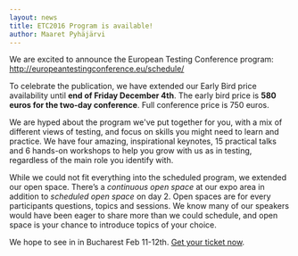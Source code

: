 ```yaml
---
layout: news
title: ETC2016 Program is available!
author: Maaret Pyhäjärvi
---
```


We are excited to announce the European Testing Conference program: http://europeantestingconference.eu/schedule/

To celebrate the publication, we have extended our Early Bird price availability until **end of Friday December 4th**. The early bird price is **580 euros for the two-day conference**. Full conference price is 750 euros.

We are hyped about the program we've put together for you, with a mix of different views of testing, and focus on skills you might need to learn and practice. We have four amazing, inspirational keynotes, 15 practical talks and 6 hands-on workshops to help you grow with us as in testing, regardless of the main role you identify with.

While we could not fit everything into the scheduled program, we extended our open space. There’s a *continuous open space* at our expo area in addition to *scheduled open space* on day 2. Open spaces are for every participants questions, topics and sessions.  We know many of our speakers would have been eager to share more than we could schedule, and open space is your chance to introduce topics of your choice.

We hope to see in in Bucharest Feb 11-12th. [Get your ticket now](https://holvi.com/shop/EuroTestingConf/product/307fb905d2067da1cf9c6a68c2e31e33/).
